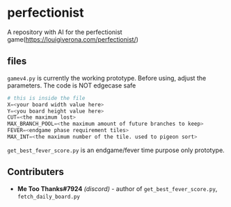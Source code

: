 # perfectionist
A repository with AI for the perfectionist game(https://louigiverona.com/perfectionist/)



## files
`gamev4.py` is currently the working prototype. Before using, adjust the parameters. The code is NOT edgecase safe
```py
# this is inside the file
X=<your board width value here>
Y=<you board height value here>
CUT=<the maximum lost>
MAX_BRANCH_POOL=<the maximum amount of future branches to keep>
FEVER=<endgame phase requirement tiles>
MAX_INT=<the maximum number of the tile. used to pigeon sort>
```
`get_best_fever_score.py` is an endgame/fever time purpose only prototype.

## Contributers
* **Me Too Thanks#7924** *(discord)* - author of `get_best_fever_score.py`, `fetch_daily_board.py`